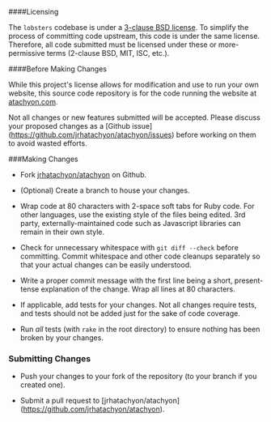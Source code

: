 ####Licensing

The `lobsters` codebase is under a [3-clause BSD
license](https://github.com/jcs/lobsters/blob/master/LICENSE).  To simplify the
process of committing code upstream, this code is under the same license.
Therefore, all code submitted must be licensed under these or more-permissive
terms (2-clause BSD, MIT, ISC, etc.).

####Before Making Changes

While this project's license allows for modification and use to run your own
website, this source code repository is for the code running the website at
[atachyon.com](https://atachyon.com/).

Not all changes or new features submitted will be accepted.  Please discuss
your proposed changes as a [Github issue]
(https://github.com/jrhatachyon/atachyon/issues) before working on them to avoid
wasted efforts.

###Making Changes

* Fork [jrhatachyon/atachyon](https://github.com/jrhatachyon/atachyon) on Github.

* (Optional) Create a branch to house your changes.

* Wrap code at 80 characters with 2-space soft tabs for Ruby code.  For other
languages, use the existing style of the files being edited.  3rd party,
externally-maintained code such as Javascript libraries can remain in their
own style.

* Check for unnecessary whitespace with `git diff --check` before committing.
Commit whitespace and other code cleanups separately so that your actual
changes can be easily understood.

* Write a proper commit message with the first line being a short,
present-tense explanation of the change.  Wrap all lines at 80 characters.

* If applicable, add tests for your changes.  Not all changes require tests,
and tests should not be added just for the sake of code coverage.

* Run _all_ tests (with `rake` in the root directory) to ensure nothing has
been broken by your changes.

### Submitting Changes

* Push your changes to your fork of the repository (to your branch if you
created one).

* Submit a pull request to [jrhatachyon/atachyon]
(https://github.com/jrhatachyon/atachyon).
